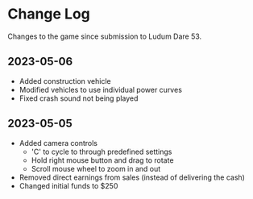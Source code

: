 # Change Log

Changes to the game since submission to Ludum Dare 53.


## 2023-05-06

- Added construction vehicle
- Modified vehicles to use individual power curves
- Fixed crash sound not being played


## 2023-05-05

- Added camera controls
    - 'C' to cycle to through predefined settings
    - Hold right mouse button and drag to rotate
    - Scroll mouse wheel to zoom in and out
- Removed direct earnings from sales (instead of delivering the cash)
- Changed initial funds to $250

